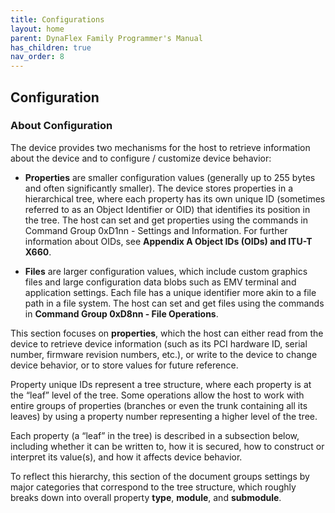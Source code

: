 ```yaml
---
title: Configurations
layout: home
parent: DynaFlex Family Programmer's Manual
has_children: true
nav_order: 8
---
```

## Configuration

### About Configuration

The device provides two mechanisms for the host to retrieve information
about the device and to configure / customize device behavior:

- **Properties** are smaller configuration values (generally up to 255
  bytes and often significantly smaller). The device stores properties
  in a hierarchical tree, where each property has its own unique ID
  (sometimes referred to as an Object Identifier or OID) that identifies
  its position in the tree. The host can set and get properties using
  the commands in Command Group 0xD1nn - Settings and Information. For
  further information about OIDs, see **Appendix A Object IDs (OIDs) and
  ITU-T X660**.


- **Files** are larger configuration values, which include custom
  graphics files and large configuration data blobs such as EMV terminal
  and application settings. Each file has a unique identifier more akin
  to a file path in a file system. The host can set and get files using
  the commands in **Command Group 0xD8nn - File Operations**.

This section focuses on **properties**, which the host can either read
from the device to retrieve device information (such as its PCI hardware
ID, serial number, firmware revision numbers, etc.), or write to the
device to change device behavior, or to store values for future
reference.

Property unique IDs represent a tree structure, where each property is
at the “leaf” level of the tree. Some operations allow the host to work
with entire groups of properties (branches or even the trunk containing
all its leaves) by using a property number representing a higher level
of the tree.

Each property (a “leaf” in the tree) is described in a subsection below,
including whether it can be written to, how it is secured, how to
construct or interpret its value(s), and how it affects device behavior.

To reflect this hierarchy, this section of the document groups settings
by major categories that correspond to the tree structure, which roughly
breaks down into overall property **type**, **module**, and
**submodule**.


